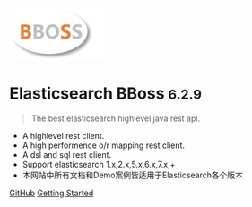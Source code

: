 ![logo](images/logo.png)

# Elasticsearch BBoss <small>6.2.9</small>

> The best elasticsearch highlevel java rest api.

- A highlevel rest client.
- A high performence o/r mapping rest client.
- A dsl and sql rest client.
- Support elasticsearch 1.x,2.x,5.x,6.x,7.x,+
- 本网站中所有文档和Demo案例皆适用于Elasticsearch各个版本

[GitHub](https://github.com/bbossgroups/bboss-elasticsearch)
[Getting Started](#搜索引擎的-orm-库-elasticsearch-bboss)

